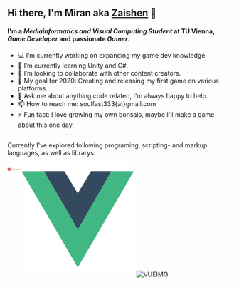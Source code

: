 ## Hi there, I'm Miran aka [Zaishen][profilepage] 👋

#### I'm a _Mediainformatics and Visual Computing Student_ at TU Vienna, _Game Developer_ and passionate _Gamer_.  

- :computer: I’m currently working on expanding my game dev knowledge.
- 🌱 I’m currently learning Unity and C#.
- 👯 I’m looking to collaborate with other content creators.
- :battery: My goal for 2020: Creating and releasing my first game on various platforms.
- 💬 Ask me about anything code related, I'm always happy to help.
- 📫 How to reach me: soulfast333{at}gmail.com
- ⚡ Fun fact: I love growing my own bonsais, maybe I'll make a game about this one day.  

<hr>

Currently I've explored following programing, scripting- and markup languages, as well as librarys:
<!--<img align="left" alt="VS Code" width="26px" scr="" /> -->

<!--<img align="left" alt="Vue" width="30px" src="assets/vuejs-original.svg" />-->

<img src="assets/vuejs-original.svg">

<img src="Zai-shen/assets/vuejs-original.svg" alt="VUEIMG">

<img align="left" alt="Angular" width="30px" src="assets/angularjs-plain-wordmark.svg" />

[profilepage]: https://github.com/Zai-shen
